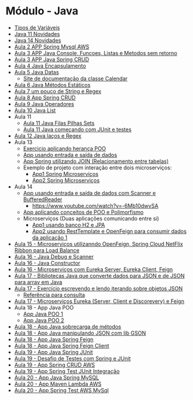 # Módulo - Java

- <a href="./tipos-variaveis/README.md">Tipos de Variáveis</a>
- <a href="./java-11-novidades/README.md">Java 11 Novidades</a>
- <a href="./java-14-novidades/README.md">Java 14 Novidades</a>
- <a href="./aula2-app-spring-aws/">Aula 2 APP Spring Mysql AWS</a>
- <a href="./aula3-app-java-console/">Aula 3 APP Java Console, Funcoes, Listas e Metodos sem retorno</a>
- <a href="./aula3-app-spring-crud/">Aula 3 APP Java Spring CRUD</a>
- <a href="./aula4-encapsulamento/">Aula 4 Java Encapsulamento</a>
- <a href="./aula5-java-datas/">Aula 5 Java Datas</a>
  - <a href="https://www.javatpoint.com/java-util-calendar">Site de documentação da classe Calendar</a>
- <a href="./aula6-metodos-estaticos/">Aula 6 Java Métodos Estáticos</a>
- <a href="./aula7-app-java-console-str-regex/">Aula 7 um pouco de String e Regex</a>
- <a href="./aula8-app-spring-crud/">Aula 8 App Spring CRUD</a>
- <a href="./aula9-app-java-operadores/">Aula 9 Java Operadores</a>
- <a href="./aula10-app-list/">Aula 10 Java List</a>
- Aula 11
  - <a href="./aula11-app-java-filas-pilhas-sets/">Aula 11 Java Filas Pilhas Sets</a>
  - <a href="./aula11-app-java-maven-junit-tests/">Aula 11 Java começando com JUnit e testes</a> 
- <a href="./aula12-app-java-lacos-regex/">Aula 12 Java laços e Regex</a>
- Aula 13
  - <a href="./aula13-app-exercicio-heranca/">Exercicio aplicando herança POO</a>
  - <a href="./aula13-app-java-input-output/">App usando entrada e saída de dados</a>
  - <a href="./aula13-app-spring-join/">App Spring utilizando JOIN (Relacionamento entre tabelas)</a>
  - Exemplo de projeto com interação entre dois microserviços:
    - <a href="./aula13-app-spring-microtabela/">App1 Spring Microserviços</a>
    - <a href="./aula13-app-spring-microcalculadora/">App2 Spring Microserviços</a>
- Aula 14
  - <a href="./aula14-app-java-input-out/">App usando entrada e saída de dados com Scanner e BufferedReader</a>
    - https://www.youtube.com/watch?v=-6Mb10dwvSA 
  - <a href="./aula14-app-java-poo/">App aplicando conceitos de POO e Polimorfismo</a>
  - Microserviços (Duas aplicações comunicando entre si)
    - <a href="./aula14-app1-spring-microservicos-openfeign/">App1 usando banco H2 e JPA</a>
    - <a href="./aula14-app2-spring-microservicos-openfeign/">App2 usando RestTemplate e OpenFeign para consumir dados da aplicação 1</a>
- <a href="./aula15-microservicos/">Aula 15 - Microserviços utilizanndo OpenFeign, Spring Cloud NetFlix Ribbon para Load Balance</a>
- <a href="./aula16-app-java-debug-scanner/">Aula 16 - Java Debug e Scanner</a>
- <a href="./aula16-app-java-z-constructors/">Aula 16 - Java Constructor</a>
- <a href="./aula16-microservicos/">Aula 16 - Microserviços com Eureka Server, Eureka Client, Feign</a>
- <a href="./aula17-app-spring-manipulando-json/">Aula 17 - Bibliotecas Java que converte dados para JSON e de JSON para array em Java</a>
- <a href="./aula17-exercicio-json-object/">Aula 17 - Exercício escrevendo e lendo iterando sobre objetos JSON</a>
  - <a href="https://www.geeksforgeeks.org/parse-json-java/">Referência para consulta</a>
- <a href="./aula17-microservices-eureka/">Aula 17 - Microserviços Eureka (Server, Client e Discorevery) e Feign</a>
- Aula 18 - App Java POO
  - <a href="./aula18-app-java-poo/">App Java POO 1</a>
  - <a href="./aula18-app-java-poo2/">App Java POO 2</a>
- <a href="./aula18-app-java-sobrecarga-metodos">Aula 18 - App Java sobrecarga de métodos</a>
- <a href="./aula18-desafio-app-java-json-lib-gson">Aula 18 - App Java manipulando JSON com lib GSON</a>
- <a href="./aula18-spring-feign">Aula 18 - App Java Spring Feign</a>
- <a href="./aula18-spring-feign-client">Aula 18 - App Java Spring Feign Client</a>
- <a href="./aula19-spring-junit">Aula 19 - App Java Spring JUnit</a>
- <a href="./aula19-desafio-testes">Aula 19 - Desafio de Testes com Spring e JUnit</a>
- <a href="./aula19-spring-app-crud-aws">Aula 19 - App Spring CRUD AWS</a>
- <a href="./aula19-spring-test-junit-integracao">Aula 19 - App Spring Test JUnit Integração</a>
- <a href="./aula20-app-java-spring-mysql">Aula 20 - App Java Spring MySQL</a>
- <a href="./aula20-app-maven-lambda-aws">Aula 20 - App Maven Lambda AWS</a>
- <a href="./aula20-spring-test-aws-mysql">Aula 20 - App Spring Test AWS MySql</a>


